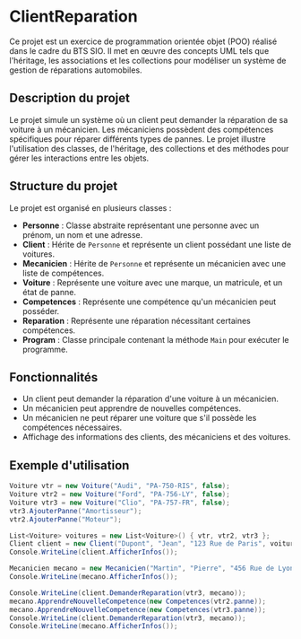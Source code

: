 # ClientReparation

Ce projet est un exercice de programmation orientée objet (POO) réalisé dans le cadre du BTS SIO. Il met en œuvre des concepts UML tels que l'héritage, les associations et les collections pour modéliser un système de gestion de réparations automobiles.

## Description du projet

Le projet simule un système où un client peut demander la réparation de sa voiture à un mécanicien. Les mécaniciens possèdent des compétences spécifiques pour réparer différents types de pannes. Le projet illustre l'utilisation des classes, de l'héritage, des collections et des méthodes pour gérer les interactions entre les objets.

## Structure du projet

Le projet est organisé en plusieurs classes :

- **Personne** : Classe abstraite représentant une personne avec un prénom, un nom et une adresse.
- **Client** : Hérite de `Personne` et représente un client possédant une liste de voitures.
- **Mecanicien** : Hérite de `Personne` et représente un mécanicien avec une liste de compétences.
- **Voiture** : Représente une voiture avec une marque, un matricule, et un état de panne.
- **Competences** : Représente une compétence qu'un mécanicien peut posséder.
- **Reparation** : Représente une réparation nécessitant certaines compétences.
- **Program** : Classe principale contenant la méthode `Main` pour exécuter le programme.

## Fonctionnalités

- Un client peut demander la réparation d'une voiture à un mécanicien.
- Un mécanicien peut apprendre de nouvelles compétences.
- Un mécanicien ne peut réparer une voiture que s'il possède les compétences nécessaires.
- Affichage des informations des clients, des mécaniciens et des voitures.

## Exemple d'utilisation

```csharp
Voiture vtr = new Voiture("Audi", "PA-750-RIS", false);
Voiture vtr2 = new Voiture("Ford", "PA-756-LY", false);
Voiture vtr3 = new Voiture("Clio", "PA-757-FR", false);
vtr3.AjouterPanne("Amortisseur");
vtr2.AjouterPanne("Moteur");

List<Voiture> voitures = new List<Voiture>() { vtr, vtr2, vtr3 };
Client client = new Client("Dupont", "Jean", "123 Rue de Paris", voitures);
Console.WriteLine(client.AfficherInfos());

Mecanicien mecano = new Mecanicien("Martin", "Pierre", "456 Rue de Lyon", new List<Competences>());
Console.WriteLine(mecano.AfficherInfos());

Console.WriteLine(client.DemanderReparation(vtr3, mecano));
mecano.ApprendreNouvelleCompetence(new Competences(vtr2.panne));
mecano.ApprendreNouvelleCompetence(new Competences(vtr3.panne));
Console.WriteLine(client.DemanderReparation(vtr3, mecano));
Console.WriteLine(mecano.AfficherInfos());
